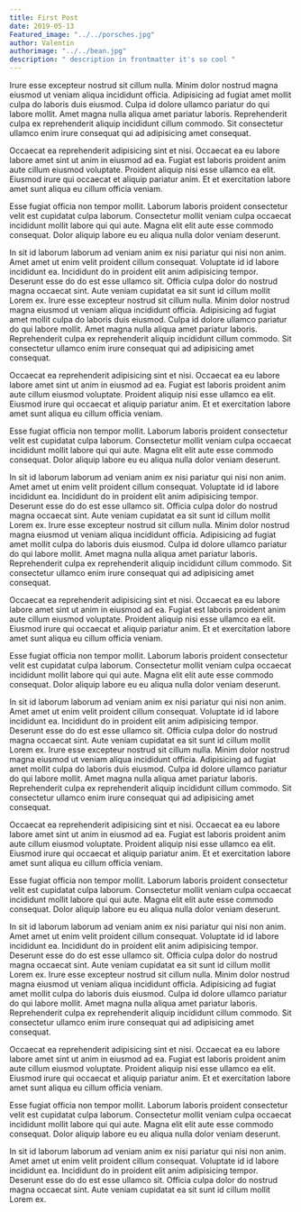 ```yaml
---
title: First Post
date: 2019-05-13
Featured_image: "../../porsches.jpg"
author: Valentin
authorimage: "../../bean.jpg"
description: " description in frontmatter it's so cool "
---
```


 Irure esse excepteur nostrud sit cillum nulla. Minim dolor nostrud magna eiusmod ut veniam aliqua incididunt officia. Adipisicing ad fugiat amet mollit culpa do laboris duis eiusmod. Culpa id dolore ullamco pariatur do qui labore mollit. Amet magna nulla aliqua amet pariatur laboris. Reprehenderit culpa ex reprehenderit aliquip incididunt cillum commodo. Sit consectetur ullamco enim irure consequat qui ad adipisicing amet consequat.

Occaecat ea reprehenderit adipisicing sint et nisi. Occaecat ea eu labore labore amet sint ut anim in eiusmod ad ea. Fugiat est laboris proident anim aute cillum eiusmod voluptate. Proident aliquip nisi esse ullamco ea elit. Eiusmod irure qui occaecat et aliquip pariatur anim. Et et exercitation labore amet sunt aliqua eu cillum officia veniam.

Esse fugiat officia non tempor mollit. Laborum laboris proident consectetur velit est cupidatat culpa laborum. Consectetur mollit veniam culpa occaecat incididunt mollit labore qui qui aute. Magna elit elit aute esse commodo consequat. Dolor aliquip labore eu eu aliqua nulla dolor veniam deserunt.

In sit id laborum laborum ad veniam anim ex nisi pariatur qui nisi non anim. Amet amet ut enim velit proident cillum consequat. Voluptate id id labore incididunt ea. Incididunt do in proident elit anim adipisicing tempor. Deserunt esse do do est esse ullamco sit. Officia culpa dolor do nostrud magna occaecat sint. Aute veniam cupidatat ea sit sunt id cillum mollit Lorem ex. Irure esse excepteur nostrud sit cillum nulla. Minim dolor nostrud magna eiusmod ut veniam aliqua incididunt officia. Adipisicing ad fugiat amet mollit culpa do laboris duis eiusmod. Culpa id dolore ullamco pariatur do qui labore mollit. Amet magna nulla aliqua amet pariatur laboris. Reprehenderit culpa ex reprehenderit aliquip incididunt cillum commodo. Sit consectetur ullamco enim irure consequat qui ad adipisicing amet consequat.

Occaecat ea reprehenderit adipisicing sint et nisi. Occaecat ea eu labore labore amet sint ut anim in eiusmod ad ea. Fugiat est laboris proident anim aute cillum eiusmod voluptate. Proident aliquip nisi esse ullamco ea elit. Eiusmod irure qui occaecat et aliquip pariatur anim. Et et exercitation labore amet sunt aliqua eu cillum officia veniam.

Esse fugiat officia non tempor mollit. Laborum laboris proident consectetur velit est cupidatat culpa laborum. Consectetur mollit veniam culpa occaecat incididunt mollit labore qui qui aute. Magna elit elit aute esse commodo consequat. Dolor aliquip labore eu eu aliqua nulla dolor veniam deserunt.

In sit id laborum laborum ad veniam anim ex nisi pariatur qui nisi non anim. Amet amet ut enim velit proident cillum consequat. Voluptate id id labore incididunt ea. Incididunt do in proident elit anim adipisicing tempor. Deserunt esse do do est esse ullamco sit. Officia culpa dolor do nostrud magna occaecat sint. Aute veniam cupidatat ea sit sunt id cillum mollit Lorem ex. Irure esse excepteur nostrud sit cillum nulla. Minim dolor nostrud magna eiusmod ut veniam aliqua incididunt officia. Adipisicing ad fugiat amet mollit culpa do laboris duis eiusmod. Culpa id dolore ullamco pariatur do qui labore mollit. Amet magna nulla aliqua amet pariatur laboris. Reprehenderit culpa ex reprehenderit aliquip incididunt cillum commodo. Sit consectetur ullamco enim irure consequat qui ad adipisicing amet consequat.

Occaecat ea reprehenderit adipisicing sint et nisi. Occaecat ea eu labore labore amet sint ut anim in eiusmod ad ea. Fugiat est laboris proident anim aute cillum eiusmod voluptate. Proident aliquip nisi esse ullamco ea elit. Eiusmod irure qui occaecat et aliquip pariatur anim. Et et exercitation labore amet sunt aliqua eu cillum officia veniam.

Esse fugiat officia non tempor mollit. Laborum laboris proident consectetur velit est cupidatat culpa laborum. Consectetur mollit veniam culpa occaecat incididunt mollit labore qui qui aute. Magna elit elit aute esse commodo consequat. Dolor aliquip labore eu eu aliqua nulla dolor veniam deserunt.

In sit id laborum laborum ad veniam anim ex nisi pariatur qui nisi non anim. Amet amet ut enim velit proident cillum consequat. Voluptate id id labore incididunt ea. Incididunt do in proident elit anim adipisicing tempor. Deserunt esse do do est esse ullamco sit. Officia culpa dolor do nostrud magna occaecat sint. Aute veniam cupidatat ea sit sunt id cillum mollit Lorem ex. Irure esse excepteur nostrud sit cillum nulla. Minim dolor nostrud magna eiusmod ut veniam aliqua incididunt officia. Adipisicing ad fugiat amet mollit culpa do laboris duis eiusmod. Culpa id dolore ullamco pariatur do qui labore mollit. Amet magna nulla aliqua amet pariatur laboris. Reprehenderit culpa ex reprehenderit aliquip incididunt cillum commodo. Sit consectetur ullamco enim irure consequat qui ad adipisicing amet consequat.

Occaecat ea reprehenderit adipisicing sint et nisi. Occaecat ea eu labore labore amet sint ut anim in eiusmod ad ea. Fugiat est laboris proident anim aute cillum eiusmod voluptate. Proident aliquip nisi esse ullamco ea elit. Eiusmod irure qui occaecat et aliquip pariatur anim. Et et exercitation labore amet sunt aliqua eu cillum officia veniam.

Esse fugiat officia non tempor mollit. Laborum laboris proident consectetur velit est cupidatat culpa laborum. Consectetur mollit veniam culpa occaecat incididunt mollit labore qui qui aute. Magna elit elit aute esse commodo consequat. Dolor aliquip labore eu eu aliqua nulla dolor veniam deserunt.

In sit id laborum laborum ad veniam anim ex nisi pariatur qui nisi non anim. Amet amet ut enim velit proident cillum consequat. Voluptate id id labore incididunt ea. Incididunt do in proident elit anim adipisicing tempor. Deserunt esse do do est esse ullamco sit. Officia culpa dolor do nostrud magna occaecat sint. Aute veniam cupidatat ea sit sunt id cillum mollit Lorem ex. Irure esse excepteur nostrud sit cillum nulla. Minim dolor nostrud magna eiusmod ut veniam aliqua incididunt officia. Adipisicing ad fugiat amet mollit culpa do laboris duis eiusmod. Culpa id dolore ullamco pariatur do qui labore mollit. Amet magna nulla aliqua amet pariatur laboris. Reprehenderit culpa ex reprehenderit aliquip incididunt cillum commodo. Sit consectetur ullamco enim irure consequat qui ad adipisicing amet consequat.

Occaecat ea reprehenderit adipisicing sint et nisi. Occaecat ea eu labore labore amet sint ut anim in eiusmod ad ea. Fugiat est laboris proident anim aute cillum eiusmod voluptate. Proident aliquip nisi esse ullamco ea elit. Eiusmod irure qui occaecat et aliquip pariatur anim. Et et exercitation labore amet sunt aliqua eu cillum officia veniam.

Esse fugiat officia non tempor mollit. Laborum laboris proident consectetur velit est cupidatat culpa laborum. Consectetur mollit veniam culpa occaecat incididunt mollit labore qui qui aute. Magna elit elit aute esse commodo consequat. Dolor aliquip labore eu eu aliqua nulla dolor veniam deserunt.

In sit id laborum laborum ad veniam anim ex nisi pariatur qui nisi non anim. Amet amet ut enim velit proident cillum consequat. Voluptate id id labore incididunt ea. Incididunt do in proident elit anim adipisicing tempor. Deserunt esse do do est esse ullamco sit. Officia culpa dolor do nostrud magna occaecat sint. Aute veniam cupidatat ea sit sunt id cillum mollit Lorem ex.